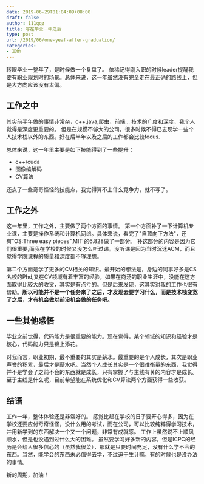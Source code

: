 ```yaml
---
date: 2019-06-29T01:04:09+08:00
draft: false    
author: 111qqz
title: 写在毕业一年之后
type: post
url: /2019/06/one-yeaf-after-graduation/
categories:
- 其他
---
```


转眼毕业一整年了，是时候做一个复盘了。
依稀记得刚入职的时候leader提醒我要有职业规划时的场景。总体来说，这一年虽然没有完全走在最正确的路线上，但是大方向应该没有太偏。
## 工作之中

其实前半年做的事情非常杂，c++,java,爬虫，前端...
技术的广度和深度，我个人觉得是深度更重要的。
但是在规模不够大的公司，很多时候不得已去现学一些个人技术栈以外的东西。好在后半年以及之后的工作都会比较focus.

总体来说，这一年里主要是如下技能得到了一些提升：
- c++/cuda
- 图像编解码
- CV算法

还点了一些奇奇怪怪的技能点，我觉得算不上什么竞争力，就不写了。

## 工作之外

这一年里，工作之外，主要做了两个方面的事情。
第一个方面补了一下计算机专业课，主要是操作系统和计算机网络。具体来说，看完了"自顶向下方法"，还有"OS:Three easy pieces",MIT 的6.828做了一部分。
补这部分的内容是因为它们很重要,而我在学校的时候又没怎么听过课。没听课是因为当时沉迷ACM，而且觉得学院课程的质量和深度都不够理想。

第二个方面是学了更多的CV相关的知识。最开始的想法是，身边的同事好多是CS名校的Phd,又在CV领域有着丰富的经验，如果在商汤的职业生涯中，没能在这方面取得比较大的收货，其实是有点亏的。但是后来发现，这其实对我的工作也很有帮助。**所以可能并不是一个任务来了之后，才发现去要学习什么，而是技术栈变宽了之后，才有机会做以前没机会做的任务吧。**

## 一些其他感悟

毕业之前觉得，代码能力是很重要的能力。现在觉得，某个领域的知识和经验才是核心，代码能力只是锦上添花。


对我而言，职业初期，最不重要的其实是薪水。最重要的是个人成长，其次是职业声誉的积累，最后才是薪水吧。当然个人成长其实是一个很难衡量的东西，我觉得并不是学会了之前不会的东西就是成长，只有掌握了与主线有关的内容才是成长。
至于主线是什么呢，目前希望能在系统优化和CV算法两个方面获得一些收获。

## 结语

工作一年，整体体验还是非常好的。
感觉比起在学校的日子要开心得多，因为在学校还要应付奇奇怪怪，没什么用的考试，而在公司，可以比较纯粹得学习技术，并用新学到的东西解决一个又一个问题，非常有成就感。
工作上虽然说不上顺风顺水，但是也没遇到过什么大的困难。
虽然要学习好多新的内容，但是ICPC的经历是会给人很多信心的（虽然我很菜），那就是只要时间充足，没有什么学不会的东西。当然，能学会的东西未必值得去学，不过迫于生计嘛，有的时候也是没办法的事情。

新的周期，加油！









